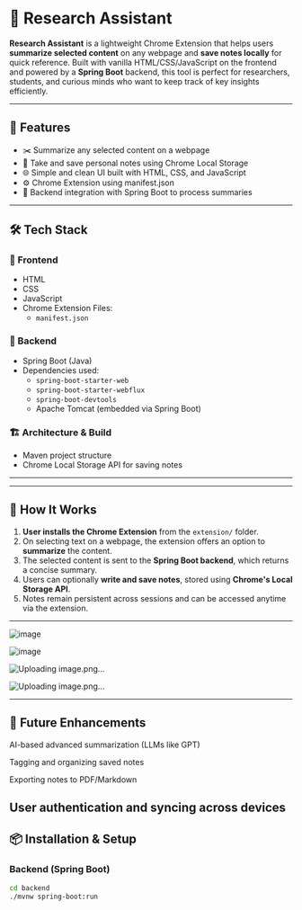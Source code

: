 # 🧠 Research Assistant

**Research Assistant** is a lightweight Chrome Extension that helps users **summarize selected content** on any webpage and **save notes locally** for quick reference. Built with vanilla HTML/CSS/JavaScript on the frontend and powered by a **Spring Boot** backend, this tool is perfect for researchers, students, and curious minds who want to keep track of key insights efficiently.

---

## 🚀 Features

- ✂️ Summarize any selected content on a webpage  
- 📝 Take and save personal notes using Chrome Local Storage  
- 🌐 Simple and clean UI built with HTML, CSS, and JavaScript  
- ⚙️ Chrome Extension using manifest.json  
- 🔗 Backend integration with Spring Boot to process summaries  

---

## 🛠️ Tech Stack

### 🔷 Frontend
- HTML  
- CSS  
- JavaScript  
- Chrome Extension Files:
  - `manifest.json`

### 🔶 Backend
- Spring Boot (Java)  
- Dependencies used:
  - `spring-boot-starter-web`  
  - `spring-boot-starter-webflux`  
  - `spring-boot-devtools`  
  - Apache Tomcat (embedded via Spring Boot)  

### 🏗️ Architecture & Build
- Maven project structure  
- Chrome Local Storage API for saving notes

---


---

## 🔧 How It Works

1. **User installs the Chrome Extension** from the `extension/` folder.  
2. On selecting text on a webpage, the extension offers an option to **summarize** the content.  
3. The selected content is sent to the **Spring Boot backend**, which returns a concise summary.  
4. Users can optionally **write and save notes**, stored using **Chrome's Local Storage API**.  
5. Notes remain persistent across sessions and can be accessed anytime via the extension.

---


![image](https://github.com/user-attachments/assets/cd2a3d5a-45a1-4482-b130-98438b85b584)

![image](https://github.com/user-attachments/assets/97bb28ff-d958-4de8-829c-3160a3e10488)

![Uploading image.png…]()

![Uploading image.png…]()





---
## 🧠 Future Enhancements
AI-based advanced summarization (LLMs like GPT)

Tagging and organizing saved notes

Exporting notes to PDF/Markdown

User authentication and syncing across devices
---

## 📦 Installation & Setup

### Backend (Spring Boot)
```bash
cd backend
./mvnw spring-boot:run




